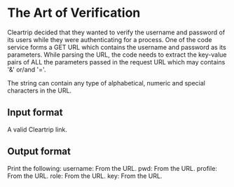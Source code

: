 # The Art of Verification

Cleartrip decided that they wanted to verify the username and password of its users while they were authenticating for a process. One of the code service forms a GET URL which contains the username and password as its parameters. While parsing the URL, the code needs to extract the key-value pairs of ALL the parameters passed in the request URL which may contains '&' or/and '='.

The string can contain any type of alphabetical, numeric and special characters in the URL.

## Input format

A valid Cleartrip link.

## Output format

Print the following:
username: From the URL.
pwd: From the URL.
profile: From the URL.
role: From the URL.
key: From the URL.
